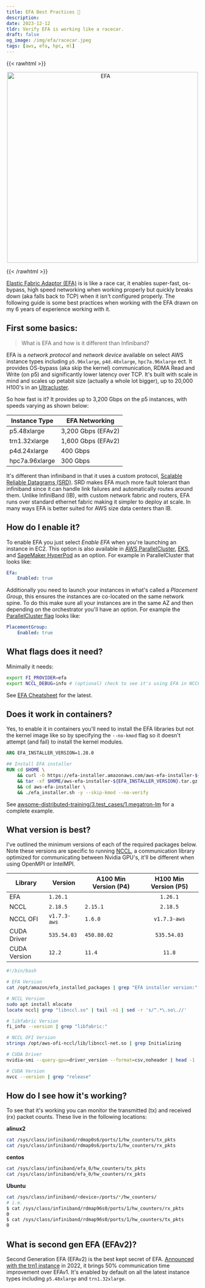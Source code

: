 ```yaml
---
title: EFA Best Practices 👾
description:
date: 2023-12-12
tldr: Verify EFA is working like a racecar.
draft: false
og_image: /img/efa/racecar.jpeg
tags: [aws, efa, hpc, ml]
---
```


{{< rawhtml >}}
<p align="center">
    <img src='/img/efa/racecar.jpeg' alt='EFA' style='border: 0px;' width='500px' />
</p>
{{< /rawhtml >}}

[Elastic Fabric Adaptor (EFA)](https://aws.amazon.com/hpc/efa/) is is like a race car, it enables super-fast, os-bypass, high speed networking when working properly but quickly breaks down (aka falls back to TCP) when it isn't configured properly. The following guide is some best practices when working with the EFA drawn on my 6 years of experience working with it. 

## First some basics:

> What is EFA and how is it different than Infiniband?

EFA is a *network protocol* and *network device* available on select AWS instance types including `p5.96xlarge`, `p4d.48xlarge`, `hpc7a.96xlarge` ect. It provides OS-bypass (aka skip the kernel) communication, RDMA Read and Write (on p5) and significantly lower latency over TCP. It's built with scale in mind and scales up petabit size (actually a whole lot bigger), up to 20,000 H100's in an [Ultracluster](https://aws.amazon.com/ec2/ultraclusters/).

So how fast is it? It provides up to 3,200 Gbps on the p5 instances, with speeds varying as shown below:

| Instance Type  | EFA Networking     |
|----------------|--------------------|
| p5.48xlarge    | 3,200 Gbps (EFAv2) |
| trn1.32xlarge  | 1,600 Gbps (EFAv2) |
| p4d.24xlarge   | 400 Gbps           |
| hpc7a.96xlarge | 300 Gbps           |

It's different than infiniband in that it uses a custom protocol, [Scalable Reliable Datagrams (SRD)](https://aws.amazon.com/blogs/hpc/in-the-search-for-performance-theres-more-than-one-way-to-build-a-network/). SRD makes EFA much more fault tolerant than infiniband since it can handle link failures and automatically routes around them. Unlike InfiniBand (IB), with custom network fabric and routers, EFA runs over standard ethernet fabric making it simpler to deploy at scale. In many ways EFA is better suited for AWS size data centers than IB.

## How do I enable it?

To enable EFA you just select *Enable EFA* when you're launching an instance in EC2. This option is also available in [AWS ParallelCluster](https://docs.aws.amazon.com/parallelcluster/latest/ug/efa-v3.html), [EKS](https://docs.aws.amazon.com/eks/latest/userguide/node-efa.html), and [SageMaker HyperPod](https://docs.aws.amazon.com/sagemaker/latest/dg/sagemaker-hyperpos-resiliency.html) as an option. For example in ParallelCluster that looks like:

```yaml
Efa:
    Enabled: true
```

Additionally you need to launch your instances in what's called a *Placement Group*, this ensures the instances are co-located on the same network spine. To do this make sure all your instances are in the same AZ and then depending on the orchestrator you'll have an option. For example the [ParallelCluster flag](https://docs.aws.amazon.com/parallelcluster/latest/ug/Scheduling-v3.html#yaml-Scheduling-SlurmQueues-Networking-PlacementGroup) looks like:

```yaml
PlacementGroup:
    Enabled: true
```

## What flags does it need?

Minimally it needs:

```bash
export FI_PROVIDER=efa
export NCCL_DEBUG=info # (optional) check to see it's using EFA in NCCL
```

See [EFA Cheatsheet](https://github.com/aws/aws-ofi-nccl/blob/master/doc/efa-env-var.md) for the latest.

## Does it work in containers?

Yes, to enable it in containers you'll need to install the EFA libraries but not the kernel image like so by specifying the `--no-kmod` flag so it doesn't attempt (and fail) to install the kernel modules.

```Dockerfile
ARG EFA_INSTALLER_VERSION=1.28.0

## Install EFA installer
RUN cd $HOME \
    && curl -O https://efa-installer.amazonaws.com/aws-efa-installer-${EFA_INSTALLER_VERSION}.tar.gz \
    && tar -xf $HOME/aws-efa-installer-${EFA_INSTALLER_VERSION}.tar.gz \
    && cd aws-efa-installer \
    && ./efa_installer.sh -y --skip-kmod --no-verify
```

See [awsome-distributed-training/3.test_cases/1.megatron-lm](https://github.com/aws-samples/awsome-distributed-training/blob/main/3.test_cases/1.megatron-lm/0.distributed-training.Dockerfile#L62C1-L67C53) for a complete example.

## What version is best?

I've outlined the minimum versions of each of the required packages below. Note these versions are specific to running [NCCL](https://docs.aws.amazon.com/AWSEC2/latest/UserGuide/efa-start-nccl.html), a communication library optimized for communicating between Nvidia GPU's, it'll be different when using OpenMPI or IntelMPI.

| Library       | Version       | A100 Min Version (P4) | H100 Min Version (P5) |
|---------------|---------------|-----------------------|:---------------------:|
|  EFA          |  `1.26.1`     |                       |     `1.26.1`          |
|  NCCL         |  `2.18.5`     |     `2.15.1`          |     `2.18.5`          |
|  NCCL OFI     |  `v1.7.3-aws` |     `1.6.0`           |     `v1.7.3-aws`      |
|  CUDA Driver  |  `535.54.03`  |      `450.80.02`      |     `535.54.03`       |
|  CUDA Version |  `12.2`       |      `11.4`           |     `11.8`            |

```bash
#!/bin/bash

# EFA Version
cat /opt/amazon/efa_installed_packages | grep "EFA installer version:"

# NCCL Version
sudo apt install mlocate
locate nccl| grep "libnccl.so" | tail -n1 | sed -r 's/^.*\.so\.//'

# libfabric Version
fi_info --version | grep "libfabric:"

# NCCL OFI Version
strings /opt/aws-ofi-nccl/lib/libnccl-net.so | grep Initializing

# CUDA Driver
nvidia-smi --query-gpu=driver_version --format=csv,noheader | head -1

# CUDA Version
nvcc --version | grep "release"
```

## How do I see how it's working?

To see that it's working you can monitor the transmitted (tx) and received (rx) packet counts. These live in the following locations:

**alinux2**
```bash
cat /sys/class/infiniband/rdmap0s6/ports/1/hw_counters/tx_pkts
cat /sys/class/infiniband/rdmap0s6/ports/1/hw_counters/rx_pkts
```
  
**centos**
```bash
cat /sys/class/infiniband/efa_0/hw_counters/tx_pkts
cat /sys/class/infiniband/efa_0/hw_counters/rx_pkts
```

**Ubuntu**
```bash
cat /sys/class/infiniband/<device>/ports/*/hw_counters/
# i.e.
$ cat /sys/class/infiniband/rdmap96s0/ports/1/hw_counters/rx_pkts
0
$ cat /sys/class/infiniband/rdmap96s0/ports/1/hw_counters/tx_pkts
0
```

## What is second gen EFA (EFAv2)?

Second Generation EFA (EFAv2) is the best kept secret of EFA. [Announced with the trn1 instance](https://aws.amazon.com/blogs/hpc/second-generation-efa-improving-hpc-and-ml-application-performance-in-the-cloud/) in 2022, it brings 50% communication time improvement over EFAv1. It's enabled by default on all the latest instance types including `p5.48xlarge` and `trn1.32xlarge`.
